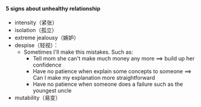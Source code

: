 

#### 5 signs about unhealthy relationship

+ intensity（紧张）
+ isolation（孤立）
+ extreme jealousy（嫉妒）
+ despise（轻视）：
  + Sometimes I'll make this mistakes. Such as:
    + Tell mom she can't make much money any more ==> build up her confidence
    + Have no patience when explain some concepts to someone ==> Can I make my explanation more straightforward
    + Have no patience when someone does a failure such as the youngest uncle 
+ mutability（易变）
